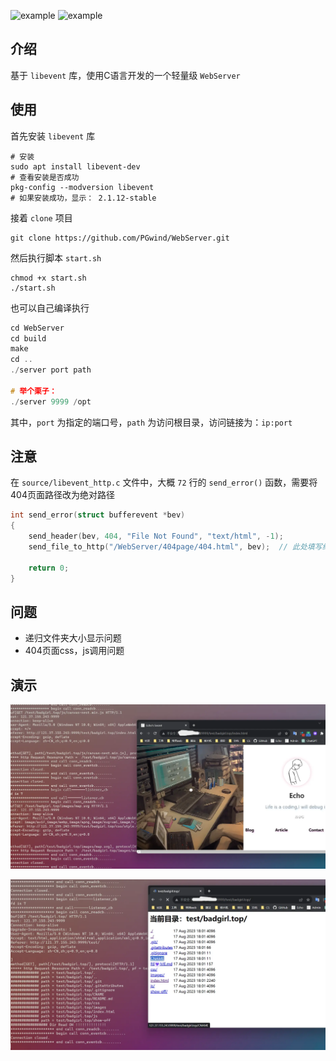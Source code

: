 ![example](https://img.shields.io/badge/tiny_web_server-v1.0-green.svg)   ![example](https://img.shields.io/badge/libevent-v2.1.12-blue.svg)

## 介绍

基于 `libevent` 库，使用C语言开发的一个轻量级 `WebServer` 

## 使用

首先安装 `libevent` 库

```shell
# 安装
sudo apt install libevent-dev
# 查看安装是否成功
pkg-config --modversion libevent 
# 如果安装成功，显示： 2.1.12-stable
```

接着 `clone` 项目

```shell
git clone https://github.com/PGwind/WebServer.git
```

然后执行脚本 `start.sh`

```shell
chmod +x start.sh
./start.sh
```

也可以自己编译执行

```c
cd WebServer
cd build
make
cd ..
./server port path

# 举个栗子： 
./server 9999 /opt
```

其中，`port` 为指定的端口号，`path` 为访问根目录，访问链接为：`ip:port`

## 注意

在 `source/libevent_http.c` 文件中，大概 `72` 行的 `send_error()` 函数，需要将404页面路径改为绝对路径

```c
int send_error(struct bufferevent *bev)
{
	send_header(bev, 404, "File Not Found", "text/html", -1);
	send_file_to_http("/WebServer/404page/404.html", bev); 	// 此处填写绝对路径，如 /opt/WebServer/404page/404.html

	return 0;
}
```

## 问题

- 递归文件夹大小显示问题
- 404页面css，js调用问题

## 演示

![](./images/http_server_libevent_1.png)



![](./images/http_server_libevent_2.png)

